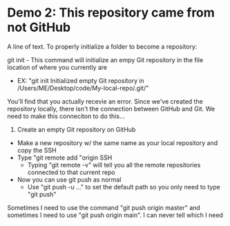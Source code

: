 # Demo 2: This repository came from not GitHub

A line of text. To properly initialize a folder to become a repository:

git init - This command will initialize an empy Git repository in the file location of where you currently are
- EX: "git init
Initialized empty Git repository in /Users/ME/Desktop/code/My-local-repo/.git/"

You'll find that you actually recevie an error. Since we've created the repository locally, there isn't the connection between GitHub and Git. We need to make this conneciton to do this...

1. Create an empty Git repository on GitHub
- Make a new repository w/ the same name as your local repository and copy the SSH
- Type "git remote add "origin SSH
  - Typing "git remote -v" will tell you all the remote repositories connected to that current repo
- Now you can use git push as normal
  - Use "git push -u ..." to set the default path so you only need to type "git push"

Sometimes I need to use the command "git push origin master" and sometimes I need to use "git push origin main". I can never tell which I need
